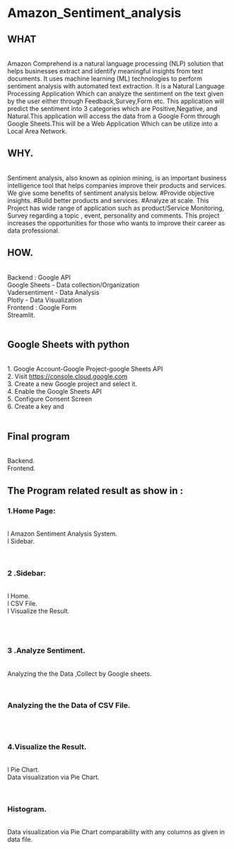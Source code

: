 # Amazon_Sentiment_analysis<br>## WHAT<br> Amazon Comprehend is a natural language processing (NLP) solutionthat helps businesses extract and identify meaningful insights fromtext documents. It uses machine learning (ML) technologies to performsentiment analysis with automated text extraction.  It is a Natural Language Processing Application Which can analyzethe sentiment on the text given by the user either throughFeedback,Survey,Form etc. This application will predict the sentiment into 3 categories whichare Positive,Negative, and Natural.This application will access the data from a GoogleForm through Google Sheets.This will be a Web Application Which can be utilize into a Local AreaNetwork.<br>##  WHY. <br> Sentiment analysis, also known as opinion mining, is an importantbusiness intelligence tool that helps companies improve their productsand services. We give some benefits of sentiment analysis below. #Provide objective insights. #Build better products and services. #Analyze at scale. This Project has wide range of application such as product/ServiceMonitoring, Survey regarding a topic , event, personality andcomments. This project increases the opportunities for those who wants toimprove their career as data professional.<br>## HOW. <br>Backend : Google API<br>Google Sheets - Data collection/Organization<br>Vadersentiment - Data Analysis<br>Plotly - Data Visualization<br>Frontend : Google Form<br>Streamlit.<br><br>## Google Sheets with python<br>1. Google Account-Google Project-google Sheets API<br>2. Visit https://console.cloud.google.com<br>3. Create a new Google project and select it.<br> 4. Enable the Google Sheets API<br>5. Configure Consent Screen<br>6. Create a key and<br> <br>## Final program<br>Backend.<br>Frontend.<br>## The Program related result as show in :<br>### 1.Home Page:<br>l	Amazon Sentiment Analysis System.<br>l	Sidebar.<br> <br> ### 2 .Sidebar:<br>l	Home.<br>l	CSV File.<br>l	Visualize the Result.<br><br>  <br>### 3 .Analyze Sentiment.<br>Analyzing the the Data ,Collect by Google sheets.<br> <br>### Analyzing the the Data of CSV File.<br> <br>### 4.Visualize the Result.<br>l	Pie Chart.<br>Data visualization via Pie Chart.<br> <br>### Histogram.<br>Data visualization via Pie Chart comparability with any columns as given in data file.<br> 